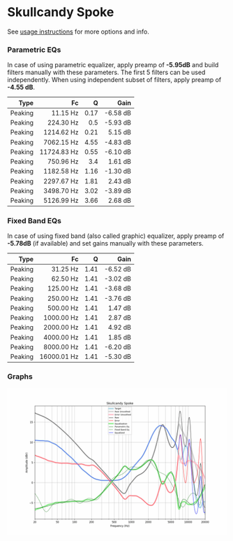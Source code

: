 # Skullcandy Spoke
See [usage instructions](https://github.com/jaakkopasanen/AutoEq#usage) for more options and info.

### Parametric EQs
In case of using parametric equalizer, apply preamp of **-5.95dB** and build filters manually
with these parameters. The first 5 filters can be used independently.
When using independent subset of filters, apply preamp of **-4.55 dB**.

| Type    | Fc          |    Q | Gain     |
|--------:|------------:|-----:|---------:|
| Peaking | 11.15 Hz    | 0.17 | -6.58 dB |
| Peaking | 224.30 Hz   | 0.5  | -5.93 dB |
| Peaking | 1214.62 Hz  | 0.21 | 5.15 dB  |
| Peaking | 7062.15 Hz  | 4.55 | -4.83 dB |
| Peaking | 11724.83 Hz | 0.55 | -6.10 dB |
| Peaking | 750.96 Hz   | 3.4  | 1.61 dB  |
| Peaking | 1182.58 Hz  | 1.16 | -1.30 dB |
| Peaking | 2297.67 Hz  | 1.81 | 2.43 dB  |
| Peaking | 3498.70 Hz  | 3.02 | -3.89 dB |
| Peaking | 5126.99 Hz  | 3.66 | 2.68 dB  |

### Fixed Band EQs
In case of using fixed band (also called graphic) equalizer, apply preamp of **-5.78dB**
(if available) and set gains manually with these parameters.

| Type    | Fc          |    Q | Gain     |
|--------:|------------:|-----:|---------:|
| Peaking | 31.25 Hz    | 1.41 | -6.52 dB |
| Peaking | 62.50 Hz    | 1.41 | -3.02 dB |
| Peaking | 125.00 Hz   | 1.41 | -3.68 dB |
| Peaking | 250.00 Hz   | 1.41 | -3.76 dB |
| Peaking | 500.00 Hz   | 1.41 | 1.47 dB  |
| Peaking | 1000.00 Hz  | 1.41 | 2.87 dB  |
| Peaking | 2000.00 Hz  | 1.41 | 4.92 dB  |
| Peaking | 4000.00 Hz  | 1.41 | 1.85 dB  |
| Peaking | 8000.00 Hz  | 1.41 | -6.20 dB |
| Peaking | 16000.01 Hz | 1.41 | -5.30 dB |

### Graphs
![](./Skullcandy%20Spoke.png)